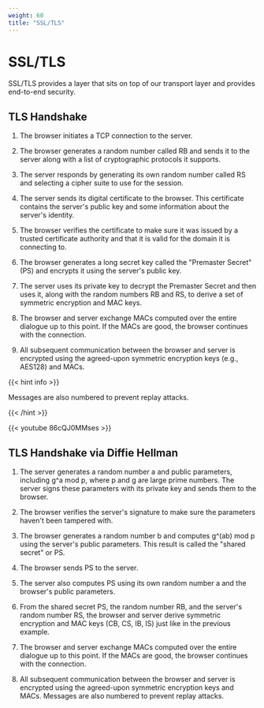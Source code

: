 ```yaml
---
weight: 60
title: "SSL/TLS"
---
```


# SSL/TLS

SSL/TLS provides a layer that sits on top of our transport layer and provides end-to-end security.

## TLS Handshake

1. The browser initiates a TCP connection to the server.

2. The browser generates a random number called RB and sends it to the server along with a list of cryptographic protocols it supports.

3. The server responds by generating its own random number called RS and selecting a cipher suite to use for the session.

4. The server sends its digital certificate to the browser. This certificate contains the server's public key and some information about the server's identity.

5. The browser verifies the certificate to make sure it was issued by a trusted certificate authority and that it is valid for the domain it is connecting to.

6. The browser generates a long secret key called the "Premaster Secret" (PS) and encrypts it using the server's public key.

7. The server uses its private key to decrypt the Premaster Secret and then uses it, along with the random numbers RB and RS, to derive a set of symmetric encryption and MAC keys.

8. The browser and server exchange MACs computed over the entire dialogue up to this point. If the MACs are good, the browser continues with the connection.

9. All subsequent communication between the browser and server is encrypted using the agreed-upon symmetric encryption keys (e.g., AES128) and MACs.

{{< hint info >}}

Messages are also numbered to prevent replay attacks.

{{< /hint >}}

{{< youtube 86cQJ0MMses >}}

## TLS Handshake via Diffie Hellman

1. The server generates a random number a and public parameters, including g^a mod p, where p and g are large prime numbers. The server signs these parameters with its private key and sends them to the browser.

2. The browser verifies the server's signature to make sure the parameters haven't been tampered with.

3. The browser generates a random number b and computes g^(ab) mod p using the server's public parameters. This result is called the "shared secret" or PS.

4. The browser sends PS to the server.

5. The server also computes PS using its own random number a and the browser's public parameters.

6. From the shared secret PS, the random number RB, and the server's random number RS, the browser and server derive symmetric encryption and MAC keys (CB, CS, IB, IS) just like in the previous example.

7. The browser and server exchange MACs computed over the entire dialogue up to this point. If the MACs are good, the browser continues with the connection.

8. All subsequent communication between the browser and server is encrypted using the agreed-upon symmetric encryption keys and MACs. Messages are also numbered to prevent replay attacks.
